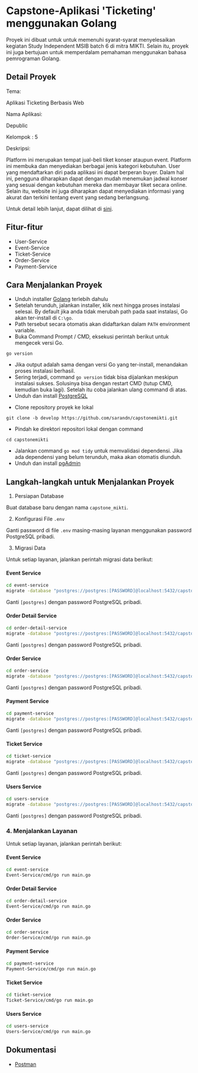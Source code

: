 # Capstone-Aplikasi 'Ticketing' menggunakan Golang

Proyek ini dibuat untuk untuk memenuhi syarat-syarat menyelesaikan kegiatan Study Independent MSIB batch 6 di mitra MIKTI. Selain itu, proyek ini juga bertujuan untuk memperdalam pemahaman menggunakan bahasa pemrograman Golang.

## Detail Proyek
Tema:

Aplikasi Ticketing Berbasis Web

Nama Aplikasi:

Depublic

Kelompok : 5

Deskripsi:

Platform ini merupakan tempat jual-beli tiket konser ataupun event. Platform ini membuka dan menyediakan berbagai jenis kategori kebutuhan. User yang mendaftarkan diri pada aplikasi ini dapat berperan buyer. Dalam hal ini, pengguna diharapkan dapat dengan mudah menemukan jadwal konser yang sesuai dengan kebutuhan mereka dan membayar tiket secara online. Selain itu, website ini juga diharapkan dapat menyediakan informasi yang akurat dan terkini tentang event yang sedang berlangsung.

Untuk detail lebih lanjut, dapat dilihat di [sini](https://docs.google.com/presentation/d/1Fg5eM2pDcXrN-cETuHndRRCExXjVBkF2KInIeNDFTqs/edit#slide=id.g248d5834739_0_11).
## Fitur-fitur 
- User-Service
- Event-Service
- Ticket-Service
- Order-Service
- Payment-Service

## Cara Menjalankan Proyek

- Unduh installer [Golang](https://golang.org/dl/) terlebih dahulu
- Setelah terunduh, jalankan installer, klik next hingga proses instalasi selesai. By default jika anda tidak merubah path pada saat instalasi, Go akan ter-install di ```C:\go```. 
- Path tersebut secara otomatis akan didaftarkan dalam ```PATH``` environment variable.
- Buka Command Prompt / CMD, eksekusi perintah berikut untuk mengecek versi Go.
```
go version
```
- Jika output adalah sama dengan versi Go yang ter-install, menandakan proses instalasi berhasil.
- Sering terjadi, command ```go version``` tidak bisa dijalankan meskipun instalasi sukses. Solusinya bisa dengan restart CMD (tutup CMD, kemudian buka lagi). Setelah itu coba jalankan ulang command di atas.
- Unduh dan install [PostgreSQL](https://www.postgresql.org/download/)
* Clone repository proyek ke lokal
```
git clone -b develop https://github.com/sarandn/capstonemikti.git
```
- Pindah ke direktori repositori lokal dengan command
```
cd capstonemikti
```

- Jalankan command ```go mod tidy``` untuk memvalidasi dependensi. Jika ada dependensi yang belum terunduh, maka akan otomatis diunduh.
- Unduh dan install [pgAdmin](https://www.pgadmin.org/download/)


## Langkah-langkah untuk Menjalankan Proyek

1. Persiapan Database

Buat database baru dengan nama `capstone_mikti`.

2. Konfigurasi File `.env`

Ganti password di file `.env` masing-masing layanan menggunakan password PostgreSQL pribadi.

3. Migrasi Data

Untuk setiap layanan, jalankan perintah migrasi data berikut:

#### Event Service

```bash
cd event-service
migrate -database "postgres://postgres:[PASSWORD]@localhost:5432/capstone_mikti?sslmode=disable" -path db/migrations up
```
Ganti `[postgres]` dengan password PostgreSQL pribadi.

#### Order Detail Service

```bash
cd order-detail-service
migrate -database "postgres://postgres:[PASSWORD]@localhost:5432/capstone_mikti?sslmode=disable" -path db/migrations up
```
Ganti `[postgres]` dengan password PostgreSQL pribadi.

#### Order Service

```bash
cd order-service
migrate -database "postgres://postgres:[PASSWORD]@localhost:5432/capstone_mikti?sslmode=disable" -path db/migrations up
```
Ganti `[postgres]` dengan password PostgreSQL pribadi.

#### Payment Service

```bash
cd payment-service
migrate -database "postgres://postgres:[PASSWORD]@localhost:5432/capstone_mikti?sslmode=disable" -path db/migrations up
```
Ganti `[postgres]` dengan password PostgreSQL pribadi.

#### Ticket Service

```bash
cd ticket-service
migrate -database "postgres://postgres:[PASSWORD]@localhost:5432/capstone_mikti?sslmode=disable" -path db/migrations up
```
Ganti `[postgres]` dengan password PostgreSQL pribadi.

#### Users Service

```bash
cd users-service
migrate -database "postgres://postgres:[PASSWORD]@localhost:5432/capstone_mikti?sslmode=disable" -path db/migrations up
```
Ganti `[postgres]` dengan password PostgreSQL pribadi.

### 4. Menjalankan Layanan

Untuk setiap layanan, jalankan perintah berikut:

#### Event Service

```bash
cd event-service
Event-Service/cmd/go run main.go
```


#### Order Detail Service

```bash
cd order-detail-service
Event-Service/cmd/go run main.go
```

#### Order Service

```bash
cd order-service
Order-Service/cmd/go run main.go
```

#### Payment Service

```bash
cd payment-service
Payment-Service/cmd/go run main.go
```

#### Ticket Service

```bash
cd ticket-service
Ticket-Service/cmd/go run main.go
```

#### Users Service

```bash
cd users-service
Users-Service/cmd/go run main.go
```


## Dokumentasi

- [Postman](https://depublic.postman.co/workspace/depublic-Workspace~ee94f749-a3c4-446c-8a87-b9f1b81e6d6b/collection/36476173-355ef619-c23c-4e1e-8e39-cd818f80304d?action=share&creator=36277884)
